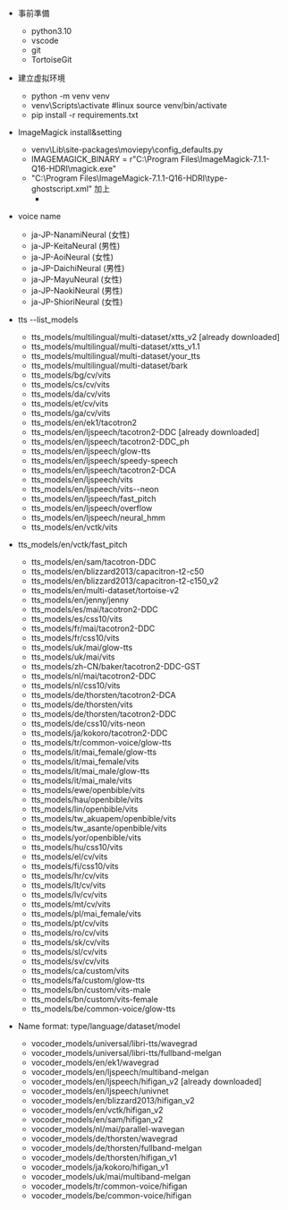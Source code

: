 <!-- 环境构筑 -->
- 事前準備
    - python3.10
    - vscode
    - git
    - TortoiseGit 

- 建立虚拟环境
    - python -m venv venv
    - venv\Scripts\activate  #linux source venv/bin/activate
    - pip install -r requirements.txt

- ImageMagick install&setting
    - venv\Lib\site-packages\moviepy\config_defaults.py
    - IMAGEMAGICK_BINARY = r"C:\Program Files\ImageMagick-7.1.1-Q16-HDRI\magick.exe"
    - "C:\Program Files\ImageMagick-7.1.1-Q16-HDRI\type-ghostscript.xml" 加上
        - <type name="Meiryo" fullname="Meiryo" family="Meiryo" weight="400" style="normal" stretch="normal" format="truetype" metrics="C:\\Windows\\Fonts\\meiryo.ttc" glyphs="C:\\Windows\\Fonts\\meiryo.ttc"/>

- voice name
    - ja-JP-NanamiNeural (女性)
    - ja-JP-KeitaNeural (男性)
    - ja-JP-AoiNeural (女性)
    - ja-JP-DaichiNeural (男性)
    - ja-JP-MayuNeural (女性)
    - ja-JP-NaokiNeural (男性)
    - ja-JP-ShioriNeural (女性)

- tts --list_models
    - tts_models/multilingual/multi-dataset/xtts_v2 [already downloaded]
    - tts_models/multilingual/multi-dataset/xtts_v1.1
    - tts_models/multilingual/multi-dataset/your_tts
    - tts_models/multilingual/multi-dataset/bark
    - tts_models/bg/cv/vits
    - tts_models/cs/cv/vits
    - tts_models/da/cv/vits
    - tts_models/et/cv/vits
    - tts_models/ga/cv/vits
    - tts_models/en/ek1/tacotron2
    - tts_models/en/ljspeech/tacotron2-DDC [already downloaded]
    - tts_models/en/ljspeech/tacotron2-DDC_ph
    - tts_models/en/ljspeech/glow-tts
    - tts_models/en/ljspeech/speedy-speech
    - tts_models/en/ljspeech/tacotron2-DCA
    - tts_models/en/ljspeech/vits
    - tts_models/en/ljspeech/vits--neon
    - tts_models/en/ljspeech/fast_pitch
    - tts_models/en/ljspeech/overflow
    - tts_models/en/ljspeech/neural_hmm
    - tts_models/en/vctk/vits
 - tts_models/en/vctk/fast_pitch
    - tts_models/en/sam/tacotron-DDC
    - tts_models/en/blizzard2013/capacitron-t2-c50
    - tts_models/en/blizzard2013/capacitron-t2-c150_v2
    - tts_models/en/multi-dataset/tortoise-v2
    - tts_models/en/jenny/jenny
    - tts_models/es/mai/tacotron2-DDC
    - tts_models/es/css10/vits
    - tts_models/fr/mai/tacotron2-DDC
    - tts_models/fr/css10/vits
    - tts_models/uk/mai/glow-tts
    - tts_models/uk/mai/vits
    - tts_models/zh-CN/baker/tacotron2-DDC-GST
    - tts_models/nl/mai/tacotron2-DDC
    - tts_models/nl/css10/vits
    - tts_models/de/thorsten/tacotron2-DCA
    - tts_models/de/thorsten/vits
    - tts_models/de/thorsten/tacotron2-DDC
    - tts_models/de/css10/vits-neon
    - tts_models/ja/kokoro/tacotron2-DDC
    - tts_models/tr/common-voice/glow-tts
    - tts_models/it/mai_female/glow-tts
    - tts_models/it/mai_female/vits
    - tts_models/it/mai_male/glow-tts
    - tts_models/it/mai_male/vits
    - tts_models/ewe/openbible/vits
    - tts_models/hau/openbible/vits
    - tts_models/lin/openbible/vits
    - tts_models/tw_akuapem/openbible/vits
    - tts_models/tw_asante/openbible/vits
    - tts_models/yor/openbible/vits
    - tts_models/hu/css10/vits
    - tts_models/el/cv/vits
    - tts_models/fi/css10/vits
    - tts_models/hr/cv/vits
    - tts_models/lt/cv/vits
    - tts_models/lv/cv/vits
    - tts_models/mt/cv/vits
    - tts_models/pl/mai_female/vits
    - tts_models/pt/cv/vits
    - tts_models/ro/cv/vits
    - tts_models/sk/cv/vits
    - tts_models/sl/cv/vits
    - tts_models/sv/cv/vits
    - tts_models/ca/custom/vits
    - tts_models/fa/custom/glow-tts
    - tts_models/bn/custom/vits-male
    - tts_models/bn/custom/vits-female
    - tts_models/be/common-voice/glow-tts

- Name format: type/language/dataset/model
    - vocoder_models/universal/libri-tts/wavegrad
    - vocoder_models/universal/libri-tts/fullband-melgan
    - vocoder_models/en/ek1/wavegrad
    - vocoder_models/en/ljspeech/multiband-melgan
    - vocoder_models/en/ljspeech/hifigan_v2 [already downloaded]
    - vocoder_models/en/ljspeech/univnet
    - vocoder_models/en/blizzard2013/hifigan_v2
    - vocoder_models/en/vctk/hifigan_v2
    - vocoder_models/en/sam/hifigan_v2
    - vocoder_models/nl/mai/parallel-wavegan
    - vocoder_models/de/thorsten/wavegrad
    - vocoder_models/de/thorsten/fullband-melgan
    - vocoder_models/de/thorsten/hifigan_v1
    - vocoder_models/ja/kokoro/hifigan_v1
    - vocoder_models/uk/mai/multiband-melgan
    - vocoder_models/tr/common-voice/hifigan
    - vocoder_models/be/common-voice/hifigan